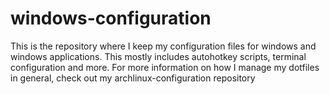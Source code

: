 # windows-configuration

This is the repository where I keep my configuration files for windows and windows applications. This mostly includes autohotkey scripts, terminal configuration and more. For more information on how I manage my dotfiles in general, check out my archlinux-configuration repository
